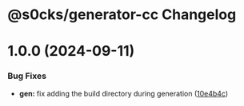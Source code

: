 # @s0cks/generator-cc Changelog

# 1.0.0 (2024-09-11)


### Bug Fixes

* **gen:** fix adding the build directory during generation ([10e4b4c](https://github.com/s0cks/generator-cc/commit/10e4b4c21092ce66629ef6158840867886e3a570))
